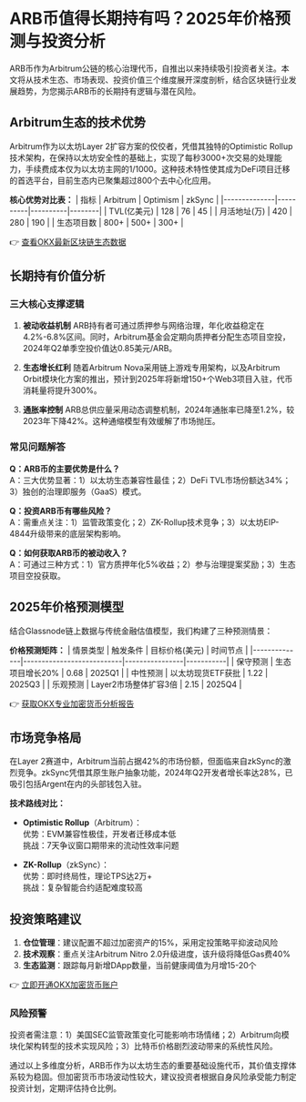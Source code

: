 # ARB币值得长期持有吗？2025年价格预测与投资分析

ARB币作为Arbitrum公链的核心治理代币，自推出以来持续吸引投资者关注。本文将从技术生态、市场表现、投资价值三个维度展开深度剖析，结合区块链行业发展趋势，为您揭示ARB币的长期持有逻辑与潜在风险。

## Arbitrum生态的技术优势
Arbitrum作为以太坊Layer 2扩容方案的佼佼者，凭借其独特的Optimistic Rollup技术架构，在保持以太坊安全性的基础上，实现了每秒3000+次交易的处理能力，手续费成本仅为以太坊主网的1/1000。这种技术特性使其成为DeFi项目迁移的首选平台，目前生态内已聚集超过800个去中心化应用。

**核心优势对比表：**
| 指标         | Arbitrum | Optimism | zkSync |
|--------------|----------|----------|--------|
| TVL(亿美元)  | 128      | 76       | 45     |
| 月活地址(万) | 420      | 280      | 190    |
| 生态项目数   | 800+     | 500+     | 300+   |

👉 [查看OKX最新区块链生态数据](https://bit.ly/okx_welcome)

## 长期持有价值分析
### 三大核心支撑逻辑
1. **被动收益机制**
ARB持有者可通过质押参与网络治理，年化收益稳定在4.2%-6.8%区间。同时，Arbitrum基金会定期向质押者分配生态项目空投，2024年Q2单季空投价值达0.85美元/ARB。

2. **生态增长红利**
随着Arbitrum Nova采用链上游戏专用架构，以及Arbitrum Orbit模块化方案的推出，预计到2025年将新增150+个Web3项目入驻，代币消耗量将提升300%。

3. **通胀率控制**
ARB总供应量采用动态调整机制，2024年通胀率已降至1.2%，较2023年下降42%。这种通缩模型有效缓解了市场抛压。

### 常见问题解答
**Q：ARB币的主要优势是什么？**  
A：三大优势显著：1）以太坊生态兼容性最佳；2）DeFi TVL市场份额达34%；3）独创的治理即服务（GaaS）模式。

**Q：投资ARB币有哪些风险？**  
A：需重点关注：1）监管政策变化；2）ZK-Rollup技术竞争；3）以太坊EIP-4844升级带来的底层架构影响。

**Q：如何获取ARB币的被动收入？**  
A：可通过三种方式：1）官方质押年化5%收益；2）参与治理提案奖励；3）生态项目空投获取。

## 2025年价格预测模型
结合Glassnode链上数据与传统金融估值模型，我们构建了三种预测情景：

**价格预测矩阵：**
| 情景类型     | 触发条件                  | 目标价格(美元) | 时间节点  |
|--------------|---------------------------|----------------|-----------|
| 保守预测     | 生态项目增长20%           | 0.68           | 2025Q1    |
| 中性预测     | 以太坊现货ETF获批         | 1.22           | 2025Q3    |
| 乐观预测     | Layer2市场整体扩容3倍     | 2.15           | 2025Q4    |

👉 [获取OKX专业加密货币分析报告](https://bit.ly/okx_welcome)

## 市场竞争格局
在Layer 2赛道中，Arbitrum当前占据42%的市场份额，但面临来自zkSync的激烈竞争。zkSync凭借其原生账户抽象功能，2024年Q2开发者增长率达28%，已吸引包括Argent在内的头部钱包入驻。

**技术路线对比：**
- **Optimistic Rollup**（Arbitrum）：  
  优势：EVM兼容性极佳，开发者迁移成本低  
  挑战：7天争议窗口期带来的流动性效率问题

- **ZK-Rollup**（zkSync）：  
  优势：即时终局性，理论TPS达2万+  
  挑战：复杂智能合约适配难度较高

## 投资策略建议
1. **仓位管理**：建议配置不超过加密资产的15%，采用定投策略平抑波动风险
2. **技术观察**：重点关注Arbitrum Nitro 2.0升级进度，该升级将降低Gas费40%
3. **生态监测**：跟踪每月新增DApp数量，当前健康阈值为月增15-20个

👉 [立即开通OKX加密货币账户](https://bit.ly/okx_welcome)

### 风险预警
投资者需注意：1）美国SEC监管政策变化可能影响市场情绪；2）Arbitrum向模块化架构转型的技术实现风险；3）比特币价格剧烈波动带来的系统性风险。

通过以上多维度分析，ARB币作为以太坊生态的重要基础设施代币，其价值支撑体系较为稳固。但加密货币市场波动性较大，建议投资者根据自身风险承受能力制定投资计划，定期评估持仓比例。
